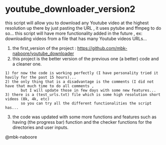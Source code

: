 # youtube_downloader_version2
  this script will allow you to download any Youtube video at the highest resolution up there by just pasting the URL , it uses pytube and ffmpeg to do so...
  this script will have more functionality added in the future , ex: downloading videos from a file that has many Youtube videos URLs...


  1) the first_version of the project : https://github.com/mbk-naboore/youtube_downloader
  2) this project is the better version of the previous one (a better) code and a cleaner one.
  
  
    1) for now the code is working perfectly (I have personality tried it havily for the past 15 hours)...
    2) the only thing that is a disadvantage is the comments (I did not have that much time to do all comments ,
           but I will update those in few days with some new features...
    3) there is a (test_urls.txt) file which is some high resolution short videos (8k, 4k, etc) 
           so you can try all the different functionalities the script has...
  
  3) the code was updated with some more functions and features such as having (the progress bar) function and the checker functions for the directories and user inputs. 
  
  
  
  
  
  @mbk-naboore
  
